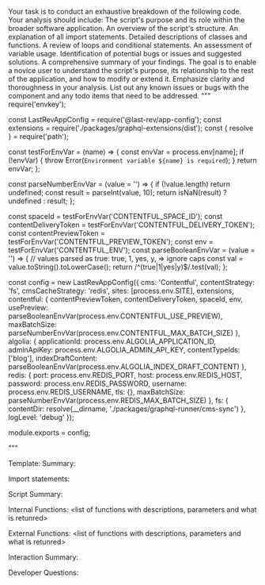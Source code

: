 Your task is to conduct an exhaustive breakdown of the following code. Your analysis should include:
The script's purpose and its role within the broader software application.
An overview of the script's structure.
An explanation of all import statements.
Detailed descriptions of classes and functions.
A review of loops and conditional statements.
An assessment of variable usage.
Identification of potential bugs or issues and suggested solutions.
A comprehensive summary of your findings.
The goal is to enable a novice user to understand the script's purpose, its relationship to the rest of the application, and how to modify or extend it. Emphasize clarity and thoroughness in your analysis.
List out any known issues or bugs with the component and any todo items that need to be addressed.
"""
require('envkey');

const LastRevAppConfig = require('@last-rev/app-config');
const extensions = require('./packages/graphql-extensions/dist');
const { resolve } = require('path');

const testForEnvVar = (name) => {
  const envVar = process.env[name];
  if (!envVar) {
    throw Error(`Environment variable ${name} is required`);
  }
  return envVar;
};

const parseNumberEnvVar = (value = '') => {
  if (!value.length) return undefined;
  const result = parseInt(value, 10);
  return isNaN(result) ? undefined : result;
};

const spaceId = testForEnvVar('CONTENTFUL_SPACE_ID');
const contentDeliveryToken = testForEnvVar('CONTENTFUL_DELIVERY_TOKEN');
const contentPreviewToken = testForEnvVar('CONTENTFUL_PREVIEW_TOKEN');
const env = testForEnvVar('CONTENTFUL_ENV');
const parseBooleanEnvVar = (value = '') => {
  // values parsed as true: true, 1, yes, y, => ignore caps
  const val = value.toString().toLowerCase();
  return /^(true|1|yes|y)$/.test(val);
};

const config = new LastRevAppConfig({
  cms: 'Contentful',
  contentStrategy: 'fs',
  cmsCacheStrategy: 'redis',
  sites: [process.env.SITE],
  extensions,
  contentful: {
    contentPreviewToken,
    contentDeliveryToken,
    spaceId,
    env,
    usePreview: parseBooleanEnvVar(process.env.CONTENTFUL_USE_PREVIEW),
    maxBatchSize: parseNumberEnvVar(process.env.CONTENTFUL_MAX_BATCH_SIZE)
  },
  algolia: {
    applicationId: process.env.ALGOLIA_APPLICATION_ID,
    adminApiKey: process.env.ALGOLIA_ADMIN_API_KEY,
    contentTypeIds: ['blog'],
    indexDraftContent: parseBooleanEnvVar(process.env.ALGOLIA_INDEX_DRAFT_CONTENT)
  },
  redis: {
    port: process.env.REDIS_PORT,
    host: process.env.REDIS_HOST,
    password: process.env.REDIS_PASSWORD,
    username: process.env.REDIS_USERNAME,
    tls: {},
    maxBatchSize: parseNumberEnvVar(process.env.REDIS_MAX_BATCH_SIZE)
  },
  fs: { contentDir: resolve(__dirname, './packages/graphql-runner/cms-sync') },
  logLevel: 'debug'
});

module.exports = config;

"""

Template:
Summary:
<brief overview of the file and all its major components>

Import statements:
<describe the imports and dependencies>

Script Summary:
<Summary of file>

Internal Functions:
<list of functions with descriptions, parameters and what is retunred>

External Functions:
<list of functions with descriptions, parameters and what is retunred>

Interaction Summary:
<a summary of how the file could interact with the rest of the application>

Developer Questions:
<a list of questions Developers working with this component may have the following questions when debugging>